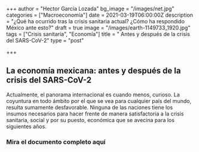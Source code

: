 +++
author = "Hector García Lozada"
bg_image = "/images/net.jpg"
categories = ["Macroeconomía"]
date = 2021-03-19T06:00:00Z
description = "¿Qué ha ocurrido tras la crisis sanitaria actual? ¿Cómo ha respondido México ante esto?"
draft = true
image = "/images/earth-1149733_1920.jpg"
tags = ["Crisis sanitaria", "Economía"]
title = " Antes y después de la crisis del SARS-CoV-2"
type = "post"

+++
## La economía mexicana: antes y después de la crisis del SARS-CoV-2

Actualmente, el panorama internacional es cuando menos, curioso. La coyuntura en todo ámbito por el que se vea para cualquier país del mundo, resulta sumamente desfavorable. Ninguna de las naciones tiene los insumos necesarios para hacer frente de manera satisfactoria a la crisis sanitaria, social y por su puesto, económica que se avecina para los siguientes años.

### Mira el documento completo aquí